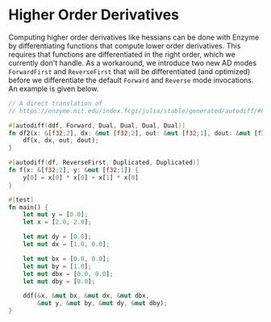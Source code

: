 # Higher Order Derivatives

Computing higher order derivatives like hessians can be done with Enzyme by differentiating functions that compute lower order derivatives. 
This requires that functions are differentiated in the right order, which we currently don't handle.
As a workaround, we introduce two new AD modes `ForwardFirst` and `ReverseFirst` that will be differentiated (and optimized)
before we differentiate the default `Forward` and `Reverse` mode invocations. An example is given below.


```rust
// A direct translation of
// https://enzyme.mit.edu/index.fcgi/julia/stable/generated/autodiff/#Forward-over-reverse

#[autodiff(ddf, Forward, Dual, Dual, Dual, Dual)]
fn df2(x: &[f32;2], dx: &mut [f32;2], out: &mut [f32;1], dout: &mut [f32;1]) {
    df(x, dx, out, dout);
}

#[autodiff(df, ReverseFirst, Duplicated, Duplicated)]
fn f(x: &[f32;2], y: &mut [f32;1]) {
    y[0] = x[0] * x[0] + x[1] * x[0]
}

#[test]
fn main() {
    let mut y = [0.0];
    let x = [2.0, 2.0];

    let mut dy = [0.0];
    let mut dx = [1.0, 0.0];

    let mut bx = [0.0, 0.0];
    let mut by = [1.0];
    let mut dbx = [0.0, 0.0];
    let mut dby = [0.0];

    ddf(&x, &mut bx, &mut dx, &mut dbx, 
        &mut y, &mut by, &mut dy, &mut dby);
}
```
